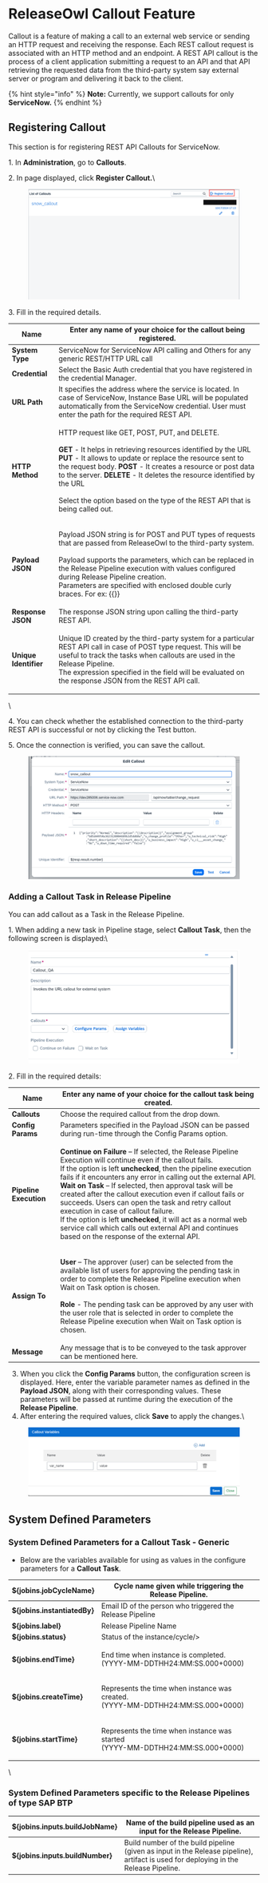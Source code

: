 # ReleaseOwl Callout Feature

Callout is a feature of making a call to an external web service or sending an HTTP request and receiving the response. Each REST callout request is associated with an HTTP method and an endpoint. A REST API callout is the process of a client application submitting a request to an API and that API retrieving the requested data from the third-party system say external server or program and delivering it back to the client.

{% hint style="info" %}
**Note:** Currently, we support callouts for only **ServiceNow.**
{% endhint %}

## **Registering Callout**

This section is for registering REST API Callouts for ServiceNow.

1\. In **Administration**, go to **Callouts**.

2\. In page displayed, click **Register Callout.**\


<figure><img src="../../.gitbook/assets/image (8) (1) (1) (1) (1) (1) (1) (1) (1) (1).png" alt=""><figcaption></figcaption></figure>

3\. Fill in the required details.

| **Name**              | Enter any name of your choice for the callout being registered.                                                                                                                                                                                                                                                                                                                                                                                                               |
| --------------------- | ----------------------------------------------------------------------------------------------------------------------------------------------------------------------------------------------------------------------------------------------------------------------------------------------------------------------------------------------------------------------------------------------------------------------------------------------------------------------------- |
| **System Type**       | ServiceNow for ServiceNow API calling and Others for any generic REST/HTTP URL call                                                                                                                                                                                                                                                                                                                                                                                           |
| **Credential**        | Select the Basic Auth credential that you have registered in the credential Manager.                                                                                                                                                                                                                                                                                                                                                                                          |
| **URL Path**          | It specifies the address where the service is located. In case of ServiceNow, Instance Base URL will be populated automatically from the ServiceNow credential. User must enter the path for the required REST API.                                                                                                                                                                                                                                                           |
| **HTTP Method**       | <p>HTTP request like GET, POST, PUT, and DELETE.<br><br><strong>GET</strong> - It helps in retrieving resources identified by the URL <strong>PUT</strong> - It allows to update or replace the resource sent to the request body. <strong>POST</strong> - It creates a resource or post data to the server. <strong>DELETE</strong> - It deletes the resource identified by the URL<br><br>Select the option based on the type of the REST API that is being called out.</p> |
| **Payload JSON**      | <p>Payload JSON string is for POST and PUT types of requests that are passed from ReleaseOwl to the third-party system.<br><br>Payload supports the parameters, which can be replaced in the Release Pipeline execution with values configured during Release Pipeline creation.<br>Parameters are specified with enclosed double curly braces. For ex: {{}}</p>                                                                                                              |
| **Response JSON**     | The response JSON string upon calling the third-party REST API.                                                                                                                                                                                                                                                                                                                                                                                                               |
| **Unique Identifier** | <p>Unique ID created by the third-party system for a particular REST API call in case of POST type request. This will be useful to track the tasks when callouts are used in the Release Pipeline.<br>The expression specified in the field will be evaluated on the response JSON from the REST API call.</p>                                                                                                                                                                |

\


4\. You can check whether the established connection to the third-party REST API is successful or not by clicking the Test button.

5\. Once the connection is verified, you can save the callout.

<figure><img src="../../.gitbook/assets/image (9) (1) (1) (1) (1) (1) (1) (1).png" alt=""><figcaption></figcaption></figure>

### **Adding a Callout Task in Release Pipeline**

You can add callout as a Task in the Release Pipeline.

1\. When adding a new task in Pipeline stage, select **Callout Task**, then the following screen is displayed:\


<figure><img src="../../.gitbook/assets/image (10) (1) (1) (1) (1) (1) (1).png" alt=""><figcaption></figcaption></figure>

2\. Fill in the required details:

| **Name**               | Enter any name of your choice for the callout task being created.                                                                                                                                                                                                                                                                                                                                                                                                                                                                                                                                                                                                                                           |
| ---------------------- | ----------------------------------------------------------------------------------------------------------------------------------------------------------------------------------------------------------------------------------------------------------------------------------------------------------------------------------------------------------------------------------------------------------------------------------------------------------------------------------------------------------------------------------------------------------------------------------------------------------------------------------------------------------------------------------------------------------- |
| **Callouts**           | Choose the required callout from the drop down.                                                                                                                                                                                                                                                                                                                                                                                                                                                                                                                                                                                                                                                             |
| **Config Params**      | Parameters specified in the Payload JSON can be passed during run-time through the Config Params option.                                                                                                                                                                                                                                                                                                                                                                                                                                                                                                                                                                                                    |
| **Pipeline Execution** | <p><strong>Continue on Failure</strong> – If selected, the Release Pipeline Execution will continue even if the callout fails.<br>If the option is left <strong>unchecked</strong>, then the pipeline execution fails if it encounters any error in calling out the external API.<br><strong>Wait on Task</strong> – If selected, then approval task will be created after the callout execution even if callout fails or succeeds. Users can open the task and retry callout execution in case of callout failure.<br>If the option is left <strong>unchecked</strong>, it will act as a normal web service call which calls out external API and continues based on the response of the external API.</p> |
| **Assign To**          | <p><strong>User</strong> – The approver (user) can be selected from the available list of users for approving the pending task in order to complete the Release Pipeline execution when Wait on Task option is chosen.<br><br><strong>Role</strong> - The pending task can be approved by any user with the user role that is selected in order to complete the Release Pipeline execution when Wait on Task option is chosen.</p>                                                                                                                                                                                                                                                                          |
| **Message**            | Any message that is to be conveyed to the task approver can be mentioned here.                                                                                                                                                                                                                                                                                                                                                                                                                                                                                                                                                                                                                              |

3. When you click the **Config Params** button, the configuration screen is displayed. Here, enter the variable parameter names as defined in the **Payload JSON**, along with their corresponding values. These parameters will be passed at runtime during the execution of the **Release Pipeline**.
4. After entering the required values, click **Save** to apply the changes.\


<figure><img src="../../.gitbook/assets/image (387).png" alt=""><figcaption></figcaption></figure>

## **System Defined Parameters**

### **System Defined Parameters for a Callout Task - Generic**

* Below are the variables available for using as values in the configure parameters for a **Callout Task**.

| **${jobins.jobCycleName}**   | Cycle name given while triggering the Release Pipeline.                                   |
| ---------------------------- | ----------------------------------------------------------------------------------------- |
| **${jobins.instantiatedBy}** | Email ID of the person who triggered the Release Pipeline                                 |
| **${jobins.label}**          | Release Pipeline Name                                                                     |
| **${jobins.status}**         | Status of the instance/cycle/>                                                            |
| **${jobins.endTime}**        | <p>End time when instance is completed.<br>(YYYY-MM-DDTHH24:MM:SS.000+0000)</p>           |
| **${jobins.createTime}**     | <p>Represents the time when instance was created.<br>(YYYY-MM-DDTHH24:MM:SS.000+0000)</p> |
| **${jobins.startTime}**      | <p>Represents the time when instance was started<br>(YYYY-MM-DDTHH24:MM:SS.000+0000)</p>  |

\


### **System Defined Parameters specific to the Release Pipelines of type SAP BTP**

| **${jobins.inputs.buildJobName}** | Name of the build pipeline used as an input for the Release Pipeline.                                                                |
| --------------------------------- | ------------------------------------------------------------------------------------------------------------------------------------ |
| **${jobins.inputs.buildNumber}**  | Build number of the build pipeline (given as input in the Release pipeline), artifact is used for deploying in the Release Pipeline. |
